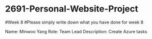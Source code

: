 # 2691-Personal-Website-Project
#Week 8
#Please simply write down what you have done for week 8

Name: Minwoo Yang
Role: Team Lead
Description: Create Azure tasks